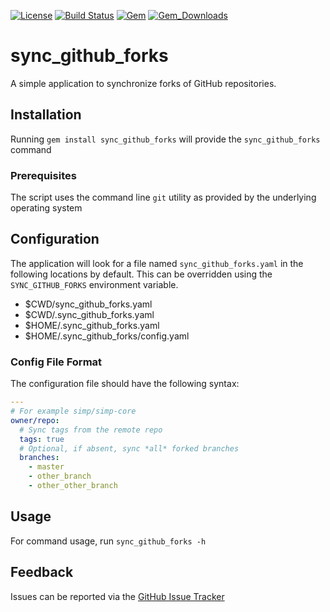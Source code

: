 [![License](http://img.shields.io/:license-apache-blue.svg)](http://www.apache.org/licenses/LICENSE-2.0.html)
[![Build Status](https://travis-ci.org/onyxpoint/rubygem-sync_github_forks.svg?branch=master)](https://travis-ci.org/onyxpoint/rubygem-sync_github_forks)
[![Gem](https://img.shields.io/gem/v/sync_github_forks.svg)](https://rubygems.org/gems/sync_github_forks)
[![Gem_Downloads](https://img.shields.io/gem/dt/sync_github_forks.svg)](https://rubygems.org/gems/sync_github_forks)

# sync_github_forks

A simple application to synchronize forks of GitHub repositories.

## Installation

Running `gem install sync_github_forks` will provide the `sync_github_forks`
command

### Prerequisites

The script uses the command line `git` utility as provided by the underlying
operating system

## Configuration

The application will look for a file named `sync_github_forks.yaml` in the
following locations by default. This can be overridden using the
`SYNC_GITHUB_FORKS` environment variable.

  * $CWD/sync_github_forks.yaml
  * $CWD/.sync_github_forks.yaml
  * $HOME/.sync_github_forks.yaml
  * $HOME/.sync_github_forks/config.yaml


### Config File Format

The configuration file should have the following syntax:

```yaml
---
# For example simp/simp-core
owner/repo:
  # Sync tags from the remote repo
  tags: true
  # Optional, if absent, sync *all* forked branches
  branches:
    - master
    - other_branch
    - other_other_branch
```

## Usage

For command usage, run `sync_github_forks -h`

## Feedback

Issues can be reported via the
[GitHub Issue Tracker](http://github.com/onyxpoint/rubygem-sync_github_forks)

